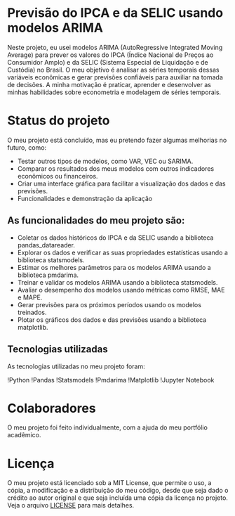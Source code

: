 # Previsão do IPCA e da SELIC usando modelos ARIMA
Neste projeto, eu usei modelos ARIMA (AutoRegressive Integrated Moving Average) para prever os valores do IPCA (Índice Nacional de Preços ao Consumidor Amplo) e da SELIC (Sistema Especial de Liquidação e de Custódia) no Brasil. O meu objetivo é analisar as séries temporais dessas variáveis econômicas e gerar previsões confiáveis para auxiliar na tomada de decisões. A minha motivação é praticar, aprender e desenvolver as minhas habilidades sobre econometria e modelagem de séries temporais.

# Status do projeto
O meu projeto está concluído, mas eu pretendo fazer algumas melhorias no futuro, como:

- Testar outros tipos de modelos, como VAR, VEC ou SARIMA.
- Comparar os resultados dos meus modelos com outros indicadores econômicos ou financeiros.
- Criar uma interface gráfica para facilitar a visualização dos dados e das previsões.
- Funcionalidades e demonstração da aplicação

## As funcionalidades do meu projeto são:

- Coletar os dados históricos do IPCA e da SELIC usando a biblioteca pandas_datareader.
- Explorar os dados e verificar as suas propriedades estatísticas usando a biblioteca statsmodels.
- Estimar os melhores parâmetros para os modelos ARIMA usando a biblioteca pmdarima.
- Treinar e validar os modelos ARIMA usando a biblioteca statsmodels.
- Avaliar o desempenho dos modelos usando métricas como RMSE, MAE e MAPE.
- Gerar previsões para os próximos períodos usando os modelos treinados.
- Plotar os gráficos dos dados e das previsões usando a biblioteca matplotlib.

## Tecnologias utilizadas
As tecnologias utilizadas no meu projeto foram:

!Python !Pandas !Statsmodels !Pmdarima !Matplotlib !Jupyter Notebook

# Colaboradores
O meu projeto foi feito individualmente, com a ajuda do meu portfólio acadêmico.

# Licença
O meu projeto está licenciado sob a MIT License, que permite o uso, a cópia, a modificação e a distribuição do meu código, desde que seja dado o crédito ao autor original e que seja incluída uma cópia da licença no projeto. Veja o arquivo [LICENSE](https://github.com/o-allanribeiro/PROJETOESTATISTICA/blob/abdc8a2bfb5359a8cb078e7ed15933bec29b58db/LICENSE) para mais detalhes.